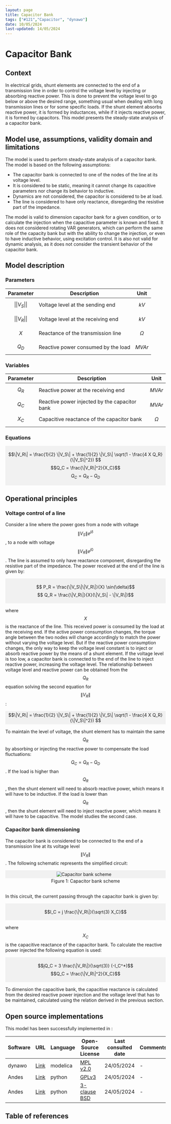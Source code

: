 ```yaml
---
layout: page
title: Capacitor Bank 
tags: ["#121","Capacitor", "dynawo"]
date: 10/05/2024 
last-updated: 14/05/2024
---
```


# Capacitor Bank

## Context

In electrical grids, shunt elements are connected to the end of a transmission line in order to control the voltage level by injecting or absorbing reactive power. This is done to prevent the voltage level to go below or above the desired range, something usual when dealing with long transmission lines or for some specific loads. If the shunt element absorbs reactive power, it is formed by inductances, while if it injects reactive power, it is formed by capacitors. This model presents the steady-state analysis of a capacitor bank.

## Model use, assumptions, validity domain and limitations

The model is used to perform steady-state analysis of a capacitor bank. The model is based on the following assumptions:

- The capacitor bank is connected to one of the nodes of the line at its voltage level.
- It is considered to be static, meaning it cannot change its capacitive parameters nor change its behavior to inductive.
- Dynamics are not considered, the capacitor is considered to be at load.
- The line is considered to have only reactance, disregarding the resistive part of the impedance.

The model is valid to dimension capacitor bank for a given condition, or to calculate the injection when the capacitive parameter is known and fixed. It does not considered rotating VAR generators, which can perform the same role of the capacity bank but with the ability to change the injection, or even to have inductive behavior, using excitation control. It is also not valid for dynamic analysis, as it does not consider the transient behavior of the capacitor bank.

## Model description

### Parameters

| Parameter | Description | Unit | 
| --- | --- | --- |
| $$\|\|V_S\|\|$$ | Voltage level at the sending end | $$kV$$ |
| $$\|\|V_R\|\|$$ | Voltage level at the receiving end | $$kV$$ |
| $$X$$ | Reactance of the transmission line | $$\Omega$$ |
| $$Q_D$$ | Reactive power consumed by the load | $$MVAr$$ |

### Variables

| Parameter | Description | Unit | 
| --- | --- | --- |
| $$Q_R$$ | Reactive power at the receiving end | $$MVAr$$ |
| $$Q_C$$ | Reactive power injected by the capacitor bank | $$MVAr$$ |
| $$X_C$$ | Capacitive reactance of the capacitor bank | $$\Omega$$ |

### Equations

<div style="background-color:rgba(0, 0, 0, 0.0470588); text-align:center; vertical-align: middle; padding:4px 0;">

$$\|V_R\| = \frac{1}{2} \|V_S\| + \frac{1}{2} \|V_S\| \sqrt(1 - \frac{4 X Q_R}{\|V_S\|^2}) $$
$$Q_C = \frac{\|V_R\|^2}{X_C}$$
$$Q_C = Q_R - Q_D$$

</div>

## Operational principles

### Voltage control of a line

Consider a line where the power goes from a node with voltage $$\|V_S\|e^{j\delta}$$, to a node with voltage $$\|V_R\|e^{j0}$$. The line is assumed to only have reactance component, disregarding the resistive part of the impedance. The power received at the end of the line is given by:

<div style="background-color:rgba(0, 0, 0, 0.0470588); text-align:center; vertical-align: middle; padding:4px 0;">

$$ P_R = \frac{\|V_S\|\|V_R\|}{X} \sin(\delta)$$
$$ Q_R = \frac{\|V_R\|}{X}(\|V_S\| - \|V_R\|)$$

</div>

where $$X$$ is the reactance of the line. This received power is consumed by the load at the receiving end. If the active power consumption changes, the torque angle between the two nodes will change accordingly to match the power without varying the voltage level. But if the reactive power consumption changes, the only way to keep the voltage level constant is to inject or absorb reactive power by the means of a shunt element. If the voltage level is too low, a capacitor bank is connected to the end of the line to inject reactive power, increasing the voltage level. The relationship between voltage level and reactive power can be obtained from the $$Q_R$$ equation solving the second equation for $$\|V_R\|$$:

<div style="background-color:rgba(0, 0, 0, 0.0470588); text-align:center; vertical-align: middle; padding:4px 0;">
$$\|V_R\| = \frac{1}{2} \|V_S\| + \frac{1}{2} \|V_S\| \sqrt(1 - \frac{4 X Q_R}{\|V_S\|^2}) $$
</div>
       
To maintain the level of voltage, the shunt element has to maintain the same $$Q_R$$ by absorbing or injecting the reactive power to compensate the load fluctuations: $$Q_C = Q_R - Q_D$$. If the load is higher than $$Q_R$$, then the shunt element will need to absorb reactive power, which means it will have to be inductive. If the load is lower than $$Q_R$$, then the shunt element will need to inject reactive power, which means it will have to be capacitive. The model studies the second case.

### Capacitor bank dimensioning

The capacitor bank is considered to be connected to the end of a transmission line at its voltage level $$\|V_R\|$$. The following schematic represents the simplified circuit:


<div style="background-color:rgba(0, 0, 0, 0.0470588); text-align:center; vertical-align: middle; padding:4px 0;">
<img src="{{ '/pages/models/Capacitors/CapacitorBank/CapBank_scheme.svg' | relative_url }}"
     alt="Capacitor bank scheme"
     style="float: center; margin-right: 10px;" />
</div>
<div align = 'center'>
Figure 1: Capacitor bank scheme
</div>
<br>

In this circuit, the current passing through the capacitor bank is given by:

<div style="background-color:rgba(0, 0, 0, 0.0470588); text-align:center; vertical-align: middle; padding:4px 0;">

$$I_C = j \frac{\|V_R\|}{\sqrt(3) X_C}$$

</div>

where $$X_C$$ is the capacitive reactance of the capacitor bank. To calculate the reactive power injected the following equation is used:

<div style="background-color:rgba(0, 0, 0, 0.0470588); text-align:center; vertical-align: middle; padding:4px 0;">

$$jQ_C = 3 \frac{\|V_R\|}{\sqrt(3)} (-I_C^*)$$
$$Q_C = \frac{\|V_R\|^2}{X_C}$$

</div>

To dimension the capacitive bank, the capacitive reactance is calculated from the desired reactive power injection and the voltage level that has to be maintained, calculated using the relation derived in the previous section.


## Open source implementations

This model has been successfully implemented in :


| Software      | URL | Language | Open-Source License | Last consulted date | Comments |
| --------------| --- | --------- | ------------------- |------------------- | -------- |
| dynawo | [Link](https://github.com/dynawo/dynawo/blob/master/dynawo/sources/Models/Modelica/Dynawo/Electrical/Shunts/ShuntB.mo) | modelica | [MPL v2.0](https://www.mozilla.org/en-US/MPL/2.0/)  | 24/05/2024 | - |
| Andes | [Link](https://github.com/CURENT/andes/blob/master/andes/models/shunt/shunt.py) | python | [GPLv3](https://www.gnu.org/licenses/gpl-3.0.en.html)  | 24/05/2024 | - |
| Andes | [Link](https://github.com/e2nIEE/pandapower/blob/develop/pandapower/converter/cim/cim2pp/converter_classes/shunts/linearShuntCompensatorCim16.py) | python | [3-clause BSD](https://pandapower.readthedocs.io/en/v2.0.1/about/license.html)  | 24/05/2024 | - |

## Table of references


